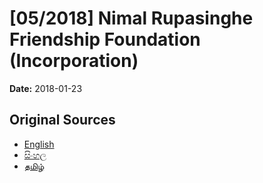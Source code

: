 # [05/2018] Nimal Rupasinghe Friendship Foundation (Incorporation)

**Date:** 2018-01-23

## Original Sources

- [English](https://documents.gov.lk/view/bills/2018/1/05-2018_E.pdf)
- [සිංහල](https://documents.gov.lk/view/bills/2018/1/05-2018_S.pdf)
- [தமிழ்](https://documents.gov.lk/view/bills/2018/1/05-2018_T.pdf)
